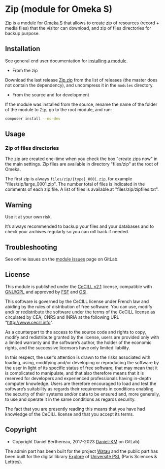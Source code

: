 Zip (module for Omeka S)
========================

[Zip] is a module for [Omeka S] that allows to create zip of resources (record +
media files) that the visitor can download, and zip of files directories for
backup purpose.


Installation
------------

See general end user documentation for [installing a module].

* From the zip

Download the last release [Zip.zip] from the list of releases (the master does
not contain the dependency), and uncompress it in the `modules` directory.

* From the source and for development

If the module was installed from the source, rename the name of the folder of
the module to `Zip`, go to the root module, and run:

```sh
composer install --no-dev
```


Usage
-----

### Zip of files directories

The zip are created one-time when you check the box "create zips now" in the
main settings. Zip files are available in directory "files/zip" at the root of
Omeka.

The first zip is always `files/zip/{type}_0001.zip`, for example "files/zip/large_0001.zip".
The number total of files is indicated in the comments of each zip file. A list
of files is available at "files/zip/zipfiles.txt".


Warning
-------

Use it at your own risk.

It’s always recommended to backup your files and your databases and to check
your archives regularly so you can roll back if needed.


Troubleshooting
---------------

See online issues on the [module issues] page on GitLab.


License
-------

This module is published under the [CeCILL v2.1] license, compatible with
[GNU/GPL] and approved by [FSF] and [OSI].

This software is governed by the CeCILL license under French law and abiding by
the rules of distribution of free software. You can use, modify and/ or
redistribute the software under the terms of the CeCILL license as circulated by
CEA, CNRS and INRIA at the following URL "http://www.cecill.info".

As a counterpart to the access to the source code and rights to copy, modify and
redistribute granted by the license, users are provided only with a limited
warranty and the software’s author, the holder of the economic rights, and the
successive licensors have only limited liability.

In this respect, the user’s attention is drawn to the risks associated with
loading, using, modifying and/or developing or reproducing the software by the
user in light of its specific status of free software, that may mean that it is
complicated to manipulate, and that also therefore means that it is reserved for
developers and experienced professionals having in-depth computer knowledge.
Users are therefore encouraged to load and test the software’s suitability as
regards their requirements in conditions enabling the security of their systems
and/or data to be ensured and, more generally, to use and operate it in the same
conditions as regards security.

The fact that you are presently reading this means that you have had knowledge
of the CeCILL license and that you accept its terms.


Copyright
---------

* Copyright Daniel Berthereau, 2017-2023 [Daniel-KM] on GitLab)

The admin part has been built for the project [Watau] and the public part has
been built for the digital library [Explore] of [Université PSL] (Paris Sciences & Lettres).


[Zip]: https://gitlab.com/Daniel-KM/Omeka-S-module-Zip
[Omeka S]: https://omeka.org/s
[installing a module]: https://omeka.org/s/docs/user-manual/modules/#installing-modules
[Zip.zip]: https://github.com/Daniel-KM/Omeka-S-module-Zip/-/releases
[module issues]: https://gitlab.com/Daniel-KM/Omeka-S-module-Zip/-/issues
[CeCILL v2.1]: https://www.cecill.info/licences/Licence_CeCILL_V2.1-en.html
[GNU/GPL]: https://www.gnu.org/licenses/gpl-3.0.html
[FSF]: https://www.fsf.org
[OSI]: http://opensource.org
[MIT]: https://github.com/sandywalker/webui-popover/blob/master/LICENSE.txt
[Watau]: https://watau.fr
[Explore]: https://bibnum.explore.psl.eu
[Université PSL]: https://psl.eu
[GitLab]: https://gitlab.com/Daniel-KM
[Daniel-KM]: https://gitlab.com/Daniel-KM "Daniel Berthereau"
